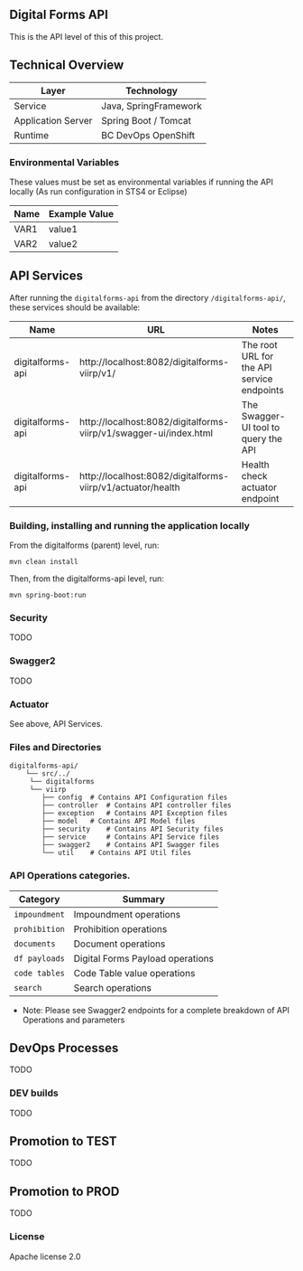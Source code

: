 ## Digital Forms API

This is the API level of this of this project.

## Technical Overview

| Layer              | Technology            |
| ------------------ | --------------------- |
| Service            | Java, SpringFramework |
| Application Server | Spring Boot / Tomcat  |
| Runtime            | BC DevOps OpenShift  |

### Environmental Variables

These values must be set as environmental variables if running the API locally (As run configuration in STS4 or Eclipse)

| Name                            | Example Value    |
| ------------------------------- | ---------------- |
| VAR1 							  | value1	         |
| VAR2                            | value2           |

## API Services

After running the `digitalforms-api` from the directory `/digitalforms-api/`, these services should be available:

| Name                  | URL                                          						| Notes
| --------------------- | ----------------------------------------------------------------- | --------------------------------------------
| digitalforms-api      | http://localhost:8082/digitalforms-viirp/v1/ 						| The root URL for the API service endpoints
| digitalforms-api      | http://localhost:8082/digitalforms-viirp/v1/swagger-ui/index.html | The Swagger-UI tool to query the API
| digitalforms-api      | http://localhost:8082/digitalforms-viirp/v1/actuator/health		| Health check actuator endpoint

### Building, installing and running the application locally

From the digitalforms (parent) level, run: 

```
mvn clean install

```

Then, from the digitalforms-api level, run:

```
mvn spring-boot:run
```

### Security

TODO

### Swagger2

TODO

### Actuator

See above, API Services. 

### Files and Directories

```
digitalforms-api/
    └── src/../
	 └── digitalforms
	 └── viirp
		├── config 	# Contains API Configuration files
		├── controller 	# Contains API controller files
		├── exception 	# Contains API Exception files
		├── model 	# Contains API Model files
		├── security 	# Contains API Security files
		├── service 	# Contains API Service files
		├── swagger2 	# Contains API Swagger files
		└── util 	# Contains API Util files
```

### API Operations categories.

| Category            | Summary                              |
| ------------------- | ------------------------------------ |
| `impoundment`    | Impoundment operations               |
| `prohibition`    | Prohibition operations               |
| `documents`       | Document operations                 |
| `df payloads`    | Digital Forms Payload operations     |
| `code tables`    | Code Table value operations          |
| `search`          | Search operations  	                 |

- Note: Please see Swagger2 endpoints for a complete breakdown of API Operations and
  parameters

## DevOps Processes

TODO

### DEV builds

TODO

## Promotion to TEST

TODO

## Promotion to PROD

TODO

### License

Apache license 2.0